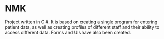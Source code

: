 # NMK
Project written in C #. It is based on creating a single program for entering patient data, as well as creating profiles of different staff and their ability to access different data. Forms and UIs have also been created.
